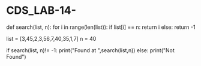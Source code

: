 # CDS_LAB-14-
def search(list, n):
    for i in range(len(list)):
        if list[i] == n:
            return i
    else:
        return -1


list = [3,45,2,3,56,7,40,35,1,7]
n = 40

if search(list, n)!= -1:
    print("Found at ",search(list,n))
else:
    print("Not Found")
    
